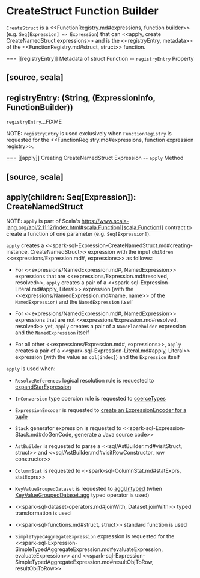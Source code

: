 # CreateStruct Function Builder

`CreateStruct` is a <<FunctionRegistry.md#expressions, function builder>> (e.g. `Seq[Expression] => Expression`) that can <<apply, create CreateNamedStruct expressions>> and is the <<registryEntry, metadata>> of the <<FunctionRegistry.md#struct, struct>> function.

=== [[registryEntry]] Metadata of struct Function -- `registryEntry` Property

[source, scala]
----
registryEntry: (String, (ExpressionInfo, FunctionBuilder))
----

`registryEntry`...FIXME

NOTE: `registryEntry` is used exclusively when `FunctionRegistry` is requested for the <<FunctionRegistry.md#expressions, function expression registry>>.

=== [[apply]] Creating CreateNamedStruct Expression -- `apply` Method

[source, scala]
----
apply(children: Seq[Expression]): CreateNamedStruct
----

NOTE: `apply` is part of Scala's https://www.scala-lang.org/api/2.11.12/index.html#scala.Function1[scala.Function1] contract to create a function of one parameter (e.g. `Seq[Expression]`).

`apply` creates a <<spark-sql-Expression-CreateNamedStruct.md#creating-instance, CreateNamedStruct>> expression with the input `children` <<expressions/Expression.md#, expressions>> as follows:

* For <<expressions/NamedExpression.md#, NamedExpression>> expressions that are <<expressions/Expression.md#resolved, resolved>>, `apply` creates a pair of a <<spark-sql-Expression-Literal.md#apply, Literal>> expression (with the <<expressions/NamedExpression.md#name, name>> of the `NamedExpression`) and the `NamedExpression` itself

* For <<expressions/NamedExpression.md#, NamedExpression>> expressions that are not <<expressions/Expression.md#resolved, resolved>> yet, `apply` creates a pair of a `NamePlaceholder` expression and the `NamedExpression` itself

* For all other <<expressions/Expression.md#, expressions>>, `apply` creates a pair of a <<spark-sql-Expression-Literal.md#apply, Literal>> expression (with the value as `col[index]`) and the `Expression` itself

`apply` is used when:

* `ResolveReferences` logical resolution rule is requested to [expandStarExpression](logical-analysis-rules/ResolveReferences.md#expandStarExpression)

* `InConversion` type coercion rule is requested to [coerceTypes](logical-analysis-rules/InConversion.md#coerceTypes)

* `ExpressionEncoder` is requested to [create an ExpressionEncoder for a tuple](ExpressionEncoder.md#tuple)

* `Stack` generator expression is requested to <<spark-sql-Expression-Stack.md#doGenCode, generate a Java source code>>

* `AstBuilder` is requested to parse a <<sql/AstBuilder.md#visitStruct, struct>> and <<sql/AstBuilder.md#visitRowConstructor, row constructor>>

* `ColumnStat` is requested to <<spark-sql-ColumnStat.md#statExprs, statExprs>>

* `KeyValueGroupedDataset` is requested to [aggUntyped](KeyValueGroupedDataset.md#aggUntyped) (when [KeyValueGroupedDataset.agg](KeyValueGroupedDataset.md#agg) typed operator is used)

* <<spark-sql-dataset-operators.md#joinWith, Dataset.joinWith>> typed transformation is used

* <<spark-sql-functions.md#struct, struct>> standard function is used

* `SimpleTypedAggregateExpression` expression is requested for the <<spark-sql-Expression-SimpleTypedAggregateExpression.md#evaluateExpression, evaluateExpression>> and <<spark-sql-Expression-SimpleTypedAggregateExpression.md#resultObjToRow, resultObjToRow>>
